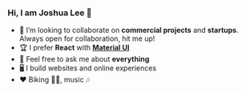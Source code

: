 ### Hi, I am Joshua Lee 👋

- 👯 I’m looking to collaborate on **commercial projects** and **startups**. Always open for collaboration, hit me up!
- :trophy: I prefer **React** with **[Material UI](https://material-ui.com/)** 
- 💬 Feel free to ask me about **everything**
- 🖥️  I build websites and online experiences
- ❤️ Biking 🚴‍♂️, music 🎶